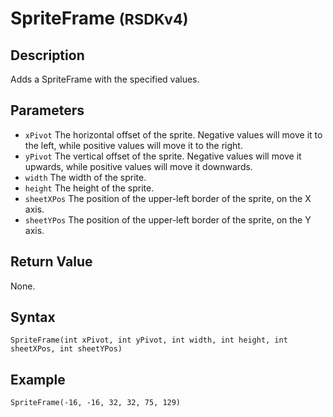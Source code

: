 # SpriteFrame <small>(RSDKv4)</small>

## Description
Adds a SpriteFrame with the specified values.

## Parameters
- `xPivot`
The horizontal offset of the sprite. Negative values will move it to the left, while positive values will move it to the right.
- `yPivot`
The vertical offset of the sprite. Negative values will move it upwards, while positive values will move it downwards.
- `width`
The width of the sprite.
- `height`
The height of the sprite.
- `sheetXPos`
The position of the upper-left border of the sprite, on the X axis.
- `sheetYPos`
The position of the upper-left border of the sprite, on the Y axis.

## Return Value
None.

## Syntax
```
SpriteFrame(int xPivot, int yPivot, int width, int height, int sheetXPos, int sheetYPos)
```

## Example
```
SpriteFrame(-16, -16, 32, 32, 75, 129)
```